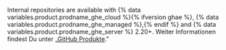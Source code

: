 Internal repositories are available with {% data variables.product.prodname_ghe_cloud %}{% ifversion ghae %}, {% data variables.product.prodname_ghe_managed %},{% endif %} and {% data variables.product.prodname_ghe_server %} 2.20+. Weiter Informationen findest Du unter „<a href="/articles/githubs-products" class="dotcom-only">GitHub Produkte</a>."
